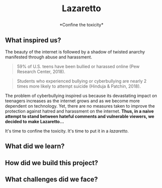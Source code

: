 # <p align="center">**Lazaretto**</p>
<p align="center">*Confine the toxicity*</p>

## What inspired us?

The beauty of the internet is followed by a shadow of twisted anarchy manifested through abuse and harassment.

> 59% of U.S. teens have been bullied or harassed online (Pew Research Center, 2018).

> Students who experienced bullying or cyberbullying are nearly 2 times more likely to attempt suicide (Hinduja & Patchin, 2018).

The problem of cyberbullying inspired us because its devastating impact on teenagers increases as the internet grows and as we become more dependent on technology. Yet, there are no measures taken to improve the protection against hatred and harassment on the internet. **Thus, in a naive attempt to stand between hateful comments and vulnerable viewers, we decided to make Lazaretto...**

It's time to confine the toxicity. It's time to put it in a *lazaretto*.


## What did we learn?


## How did we build this project?

## What challenges did we face?
